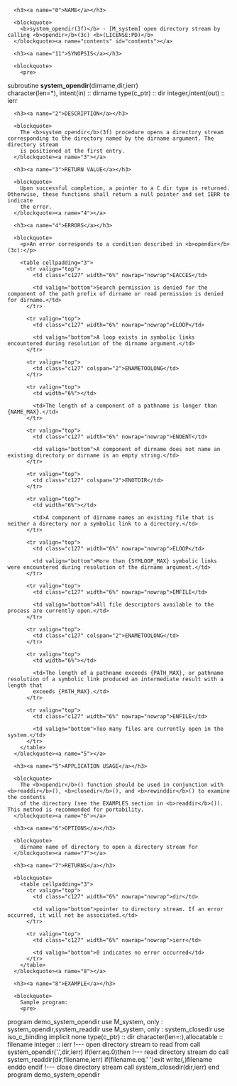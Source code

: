 <?
<body?>
<!DOCTYPE html PUBLIC "-//W3C//DTD XHTML 1.0 Transitional//EN"
    "http://www.w3.org/TR/xhtml1/DTD/xhtml1-transitional.dtd">

<html xmlns="http://www.w3.org/1999/xhtml">
<head>
  <meta name="generator" content="HTML Tidy for Cygwin (vers 25 March 2009), see www.w3.org" />

  <title></title>
</head>

<body>
  <div id="Container">
    <div id="Content">
      <div class="c126"></div><a name="0"></a>

      <h3><a name="0">NAME</a></h3>

      <blockquote>
        <b>system_opendir(3f)</b> - [M_system] open directory stream by calling <b>opendir</b>(3c) <b>(LICENSE:PD)</b>
      </blockquote><a name="contents" id="contents"></a>

      <h3><a name="11">SYNOPSIS</a></h3>

      <blockquote>
        <pre>
subroutine <b>system_opendir</b>(dirname,dir,ierr)
<br />   character(len=*), intent(in) :: dirname
   type(c_ptr)                  :: dir
   integer,intent(out)          :: ierr
<br />
</pre>
      </blockquote><a name="2"></a>

      <h3><a name="2">DESCRIPTION</a></h3>

      <blockquote>
        The <b>system_opendir</b>(3f) procedure opens a directory stream corresponding to the directory named by the dirname argument. The directory stream
        is positioned at the first entry.
      </blockquote><a name="3"></a>

      <h3><a name="3">RETURN VALUE</a></h3>

      <blockquote>
        Upon successful completion, a pointer to a C dir type is returned. Otherwise, these functions shall return a null pointer and set IERR to indicate
        the error.
      </blockquote><a name="4"></a>

      <h3><a name="4">ERRORS</a></h3>

      <blockquote>
        <p>An error corresponds to a condition described in <b>opendir</b>(3c):</p>

        <table cellpadding="3">
          <tr valign="top">
            <td class="c127" width="6%" nowrap="nowrap">EACCES</td>

            <td valign="bottom">Search permission is denied for the component of the path prefix of dirname or read permission is denied for dirname.</td>
          </tr>

          <tr valign="top">
            <td class="c127" width="6%" nowrap="nowrap">ELOOP</td>

            <td valign="bottom">A loop exists in symbolic links encountered during resolution of the dirname argument.</td>
          </tr>

          <tr valign="top">
            <td class="c127" colspan="2">ENAMETOOLONG</td>
          </tr>

          <tr valign="top">
            <td width="6%"></td>

            <td>The length of a component of a pathname is longer than {NAME_MAX}.</td>
          </tr>

          <tr valign="top">
            <td class="c127" width="6%" nowrap="nowrap">ENOENT</td>

            <td valign="bottom">A component of dirname does not name an existing directory or dirname is an empty string.</td>
          </tr>

          <tr valign="top">
            <td class="c127" colspan="2">ENOTDIR</td>
          </tr>

          <tr valign="top">
            <td width="6%"></td>

            <td>A component of dirname names an existing file that is neither a directory nor a symbolic link to a directory.</td>
          </tr>

          <tr valign="top">
            <td class="c127" width="6%" nowrap="nowrap">ELOOP</td>

            <td valign="bottom">More than {SYMLOOP_MAX} symbolic links were encountered during resolution of the dirname argument.</td>
          </tr>

          <tr valign="top">
            <td class="c127" width="6%" nowrap="nowrap">EMFILE</td>

            <td valign="bottom">All file descriptors available to the process are currently open.</td>
          </tr>

          <tr valign="top">
            <td class="c127" colspan="2">ENAMETOOLONG</td>
          </tr>

          <tr valign="top">
            <td width="6%"></td>

            <td>The length of a pathname exceeds {PATH_MAX}, or pathname resolution of a symbolic link produced an intermediate result with a length that
            exceeds {PATH_MAX}.</td>
          </tr>

          <tr valign="top">
            <td class="c127" width="6%" nowrap="nowrap">ENFILE</td>

            <td valign="bottom">Too many files are currently open in the system.</td>
          </tr>
        </table>
      </blockquote><a name="5"></a>

      <h3><a name="5">APPLICATION USAGE</a></h3>

      <blockquote>
        The <b>opendir</b>() function should be used in conjunction with <b>readdir</b>(), <b>closedir</b>(), and <b>rewinddir</b>() to examine the contents
        of the directory (see the EXAMPLES section in <b>readdir</b>()). This method is recommended for portability.
      </blockquote><a name="6"></a>

      <h3><a name="6">OPTIONS</a></h3>

      <blockquote>
        dirname name of directory to open a directory stream for
      </blockquote><a name="7"></a>

      <h3><a name="7">RETURNS</a></h3>

      <blockquote>
        <table cellpadding="3">
          <tr valign="top">
            <td class="c127" width="6%" nowrap="nowrap">dir</td>

            <td valign="bottom">pointer to directory stream. If an error occurred, it will not be associated.</td>
          </tr>

          <tr valign="top">
            <td class="c127" width="6%" nowrap="nowrap">ierr</td>

            <td valign="bottom">0 indicates no error occurred</td>
          </tr>
        </table>
      </blockquote><a name="8"></a>

      <h3><a name="8">EXAMPLE</a></h3>

      <blockquote>
        Sample program:
        <pre>
   program demo_system_opendir
   use M_system, only : system_opendir,system_readdir
   use M_system, only : system_closedir
   use iso_c_binding
   implicit none
   type(c_ptr)                  :: dir
   character(len=:),allocatable :: filename
   integer                      :: ierr
   !--- open directory stream to read from
   call system_opendir('.',dir,ierr)
   if(ierr.eq.0)then
      !--- read directory stream
      do
         call system_readdir(dir,filename,ierr)
         if(filename.eq.' ')exit
         write(*,*)filename
      enddo
   endif
   !--- close directory stream
   call system_closedir(dir,ierr)
   end program demo_system_opendir
</pre>
      </blockquote><a name="9"></a>
    </div>
  </div>
</body>
</html>

